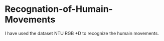 # Recognation-of-Humain-Movements
I have used the dataset NTU RGB +D to recognize the humain movements.
